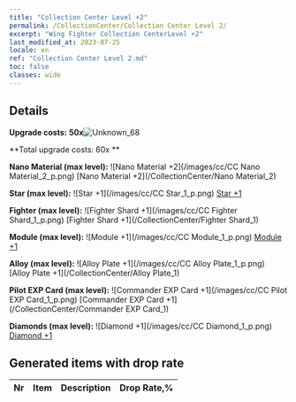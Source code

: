 ```yaml
---
title: "Collection Center Level +2"
permalink: /CollectionCenter/Collection Center Level 2/
excerpt: "Wing Fighter Collection CenterLevel +2"
last_modified_at: 2023-07-25
locale: en
ref: "Collection Center Level 2.md"
toc: false
classes: wide
---
```



## Details

 **Upgrade costs:** **50x**![Unknown_68](/images/item/bh_img25_p.png)

 **Total upgrade costs: 60x **

 **Nano Material (max level):** ![Nano Material +2](/images/cc/CC Nano Material_2_p.png) [Nano Material +2](/CollectionCenter/Nano Material_2)

 **Star (max level):** ![Star +1](/images/cc/CC Star_1_p.png) [Star +1](/CollectionCenter/Star_1)

 **Fighter (max level):** ![Fighter Shard +1](/images/cc/CC Fighter Shard_1_p.png) [Fighter Shard +1](/CollectionCenter/Fighter Shard_1)

 **Module (max level):** ![Module +1](/images/cc/CC Module_1_p.png) [Module +1](/CollectionCenter/Module_1)

 **Alloy (max level):** ![Alloy Plate +1](/images/cc/CC Alloy Plate_1_p.png) [Alloy Plate +1](/CollectionCenter/Alloy Plate_1)

 **Pilot EXP Card (max level):** ![Commander EXP Card +1](/images/cc/CC Pilot EXP Card_1_p.png) [Commander EXP Card +1](/CollectionCenter/Commander EXP Card_1)

 **Diamonds (max level):** ![Diamond +1](/images/cc/CC Diamond_1_p.png) [Diamond +1](/CollectionCenter/Diamond_1)

## Generated items with drop rate

  |  Nr |     Item   |    Description   |  Drop Rate,% |
  |:----|:----------:|:-----------------|:-------------|

